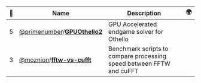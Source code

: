 |:star2: | Name | Description | 🌍|
|---|---|---|---|
|5|[@primenumber](https://github.com/primenumber)/[**GPUOthello2**](https://github.com/primenumber/GPUOthello2)|GPU Accelerated endgame solver for Othello||
|3|[@moznion](https://github.com/moznion)/[**fftw-vs-cufft**](https://github.com/moznion/fftw-vs-cufft)|Benchmark scripts to compare processing speed between FFTW and cuFFT||

